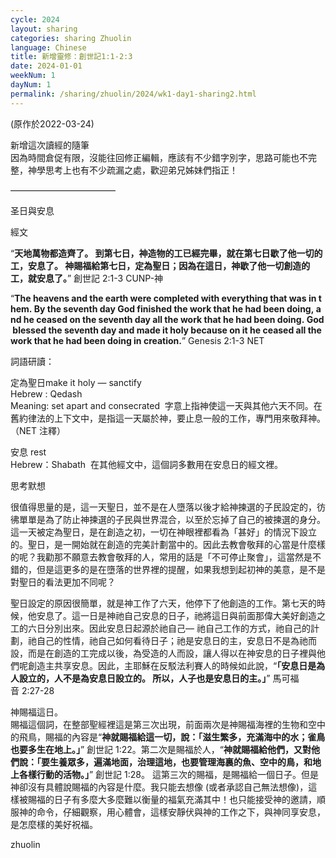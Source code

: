 ```yaml
---
cycle: 2024
layout: sharing
categories: sharing Zhuolin
language: Chinese
title: 新增靈修：創世記1:1-2:3
date: 2024-01-01
weekNum: 1
dayNum: 1
permalink: /sharing/zhuolin/2024/wk1-day1-sharing2.html
---
```

(原作於2022-03-24)

新增這次讀經的隨筆  
因為時間倉促有限，沒能往回修正編輯，應該有不少錯字別字，思路可能也不完整，神學思考上也有不少疏漏之處，歡迎弟兄姊妹們指正！

————————————  

圣日與安息

經文

“**天地萬物都造齊了。 到第七日，神造物的工已經完畢，就在第七日歇了他一切的工，安息了。 神賜福給第七日，定為聖日；因為在這日，神歇了他一切創造的工，就安息了。**”
‭‭創世記‬ ‭2:1-3‬ ‭CUNP-神‬‬

“**The heavens and the earth were completed with everything that was in them. By the seventh day God finished the work that he had been doing, and he ceased on the seventh day all the work that he had been doing. God blessed the seventh day and made it holy because on it he ceased all the work that he had been doing in creation.**”
‭‭Genesis‬ ‭2:1-3‬ ‭NET‬‬

詞語研讀：

定為聖日make it holy — sanctify  
Hebrew : Qedash  
Meaning: set apart and consecrated  
字意上指神使這一天與其他六天不同。在舊約律法的上下文中，是指這一天屬於神，要止息一般的工作，專門用來敬拜神。（NET 注釋）  

安息 rest  
Hebrew：Shabath  
在其他經文中，這個詞多數用在安息日的經文裡。

思考默想

很值得思量的是，這一天聖日，並不是在人墮落以後才給神揀選的子民設定的，彷彿單單是為了防止神揀選的子民與世界混合，以至於忘掉了自己的被揀選的身分。這一天被定為聖日，是在創造之初，一切在神眼裡都看為「甚好」的情況下設立的。聖日，是一開始就在創造的完美計劃當中的。因此去教會敬拜的心當是什麼樣的呢？我勸那不願意去教會敬拜的人，常用的話是「不可停止聚會」，這當然是不錯的，但是這更多的是在墮落的世界裡的提醒，如果我想到起初神的美意，是不是對聖日的看法更加不同呢？

聖日設定的原因很簡單，就是神工作了六天，他停下了他創造的工作。第七天的時候，他安息了。這一日是神祂自己安息的日子，祂將這日與前面那偉大美好創造之工的六日分別出來。因此安息日起源於祂自己‬— 祂自己工作的方式，祂自己的計劃，祂自己的性情，祂自己如何看待日子；祂是安息日的主，安息日不是為祂而設，而是在創造的工完成以後，為受造的人而設，讓人得以在神安息的日子裡與他們呢創造主共享安息。因此，主耶穌在反駁法利賽人的時候如此說，“**「安息日是為人設立的，人不是為安息日設立的。 所以，人子也是安息日的主。」**” 馬可福音‬ ‭2:27-28‬ ‭

神賜福這日。  
賜福這個詞，在整部聖經裡這是第三次出現，前面兩次是神賜福海裡的生物和空中的飛鳥，賜福的內容是“**神就賜福給這一切，說：「滋生繁多，充滿海中的水；雀鳥也要多生在地上。」**” ‭‭創世記‬ ‭1:22‬。第二次是賜福於人，“**神就賜福給他們，又對他們說：「要生養眾多，遍滿地面，治理這地，也要管理海裏的魚、空中的鳥，和地上各樣行動的活物。」**” 創世記‬ ‭1:28。 這第三次的賜福，是賜福給一個日子。但是神卻沒有具體說賜福的內容是什麼。我只能去想像 (或者承認自己無法想像)，這樣被賜福的日子有多麼大多麼難以衡量的福氣充滿其中！也只能接受神的邀請，順服神的命令，仔細觀察，用心體會，這樣安靜伏與神的工作之下，與神同享安息，是怎麼樣的美好祝福。

zhuolin
